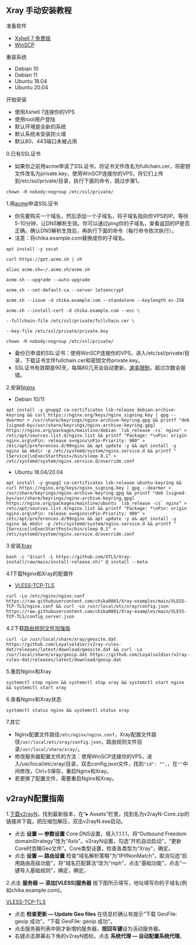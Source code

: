 ## Xray 手动安装教程

准备软件

- [Xshell 7 免费版](https://www.xshell.com/zh/free-for-home-school)
- [WinSCP](https://winscp.net/eng/docs/lang:chs)

重装系统

- Debian 10
- Debian 11
- Ubuntu 18.04
- Ubuntu 20.04

开始安装

- 使用Xshell 7连接你的VPS
- 使用root用户登陆
- 默认环境是全新的系统
- 默认系统未安装防火墙
- 默认80、443端口未被占用

0.已有SSL证书

- 如果你之前用acme申请了SSL证书，将证书文件改名为fullchain.cer，将密钥文件改名为private.key，使用WinSCP连接你的VPS，将它们上传到/etc/ssl/private/目录，执行下面的命令，跳过步骤1。

```
chown -R nobody:nogroup /etc/ssl/private/
```

1.用[acme](https://github.com/acmesh-official/acme.sh)申请SSL证书

- 你先要购买一个域名，然后添加一个子域名，将子域名指向你VPS的IP。等待5-10分钟，让DNS解析生效。你可以通过ping你的子域名，查看返回的IP是否正确。确认DNS解析生效后，再执行下面的命令（每行命令依次执行）。
- 注意：将chika.example.com替换成你的子域名。

```
apt install -y socat
```

```
curl https://get.acme.sh | sh
```

```
alias acme.sh=~/.acme.sh/acme.sh
```

```
acme.sh --upgrade --auto-upgrade
```

```
acme.sh --set-default-ca --server letsencrypt
```

```
acme.sh --issue -d chika.example.com --standalone --keylength ec-256
```

```
acme.sh --install-cert -d chika.example.com --ecc \
```

```
--fullchain-file /etc/ssl/private/fullchain.cer \
```

```
--key-file /etc/ssl/private/private.key
```

```
chown -R nobody:nogroup /etc/ssl/private/
```

- 备份已申请的SSL证书：使用WinSCP连接你的VPS，进入/etc/ssl/private/目录，下载证书文件fullchain.cer和密钥文件private.key。
- SSL证书有效期是90天，每隔60几天会自动更新。[速率限制](https://letsencrypt.org/zh-cn/docs/rate-limits/)，超过次数会报错。

2.安装[Nginx](http://nginx.org/en/linux_packages.html)

- Debian 10/11

```
apt install -y gnupg2 ca-certificates lsb-release debian-archive-keyring && curl https://nginx.org/keys/nginx_signing.key | gpg --dearmor > /usr/share/keyrings/nginx-archive-keyring.gpg && printf "deb [signed-by=/usr/share/keyrings/nginx-archive-keyring.gpg] https://nginx.org/packages/mainline/debian `lsb_release -cs` nginx" > /etc/apt/sources.list.d/nginx.list && printf "Package: *\nPin: origin nginx.org\nPin: release o=nginx\nPin-Priority: 900" > /etc/apt/preferences.d/99nginx && apt update -y && apt install -y nginx && mkdir -p /etc/systemd/system/nginx.service.d && printf "[Service]\nExecStartPost=/bin/sleep 0.1" > /etc/systemd/system/nginx.service.d/override.conf

```

- Ubuntu 18.04/20.04

```
apt install -y gnupg2 ca-certificates lsb-release ubuntu-keyring && curl https://nginx.org/keys/nginx_signing.key | gpg --dearmor > /usr/share/keyrings/nginx-archive-keyring.gpg && printf "deb [signed-by=/usr/share/keyrings/nginx-archive-keyring.gpg] https://nginx.org/packages/mainline/ubuntu `lsb_release -cs` nginx" > /etc/apt/sources.list.d/nginx.list && printf "Package: *\nPin: origin nginx.org\nPin: release o=nginx\nPin-Priority: 900" > /etc/apt/preferences.d/99nginx && apt update -y && apt install -y nginx && mkdir -p /etc/systemd/system/nginx.service.d && printf "[Service]\nExecStartPost=/bin/sleep 0.1" > /etc/systemd/system/nginx.service.d/override.conf
```

3.安装[Xray](https://github.com/XTLS/Xray-core/releases)

```
bash -c "$(curl -L https://github.com/XTLS/Xray-install/raw/main/install-release.sh)" @ install --beta
```

4.1下载Nginx和Xray的配置件

- [VLESS-TCP-TLS](https://github.com/chika0801/Xray-examples/tree/main/VLESS-TCP-TLS)

```
curl -Lo /etc/nginx/nginx.conf https://raw.githubusercontent.com/chika0801/Xray-examples/main/VLESS-TCP-TLS/nginx.conf && curl -Lo /usr/local/etc/xray/config.json https://raw.githubusercontent.com/chika0801/Xray-examples/main/VLESS-TCP-TLS/config_server.json
```

4.2下载[路由规则文件加强版](https://github.com/Loyalsoldier/v2ray-rules-dat)

```
curl -Lo /usr/local/share/xray/geosite.dat https://github.com/Loyalsoldier/v2ray-rules-dat/releases/latest/download/geosite.dat && curl -Lo /usr/local/share/xray/geoip.dat https://github.com/Loyalsoldier/v2ray-rules-dat/releases/latest/download/geoip.dat
```

5.重启Nginx和Xray

```
systemctl stop nginx && systemctl stop xray && systemctl start nginx && systemctl start xray
```

6.查看Nginx和Xray状态

```
systemctl status nginx && systemctl status xray
```

7.其它

- Nginx配置文件路径`/etc/nginx/nginx.conf`，Xray配置文件路径`/usr/local/etc/xray/config.json`，路由规则文件目录`/usr/local/share/xray/`。
- 修改服务器配置文件的方法：使用WinSCP连接你的VPS，进入/usr/local/etc/xray/目录，双击config.json文件，找到`"id": "",`，在`""`中间修改，Ctrl+S保存，重启Nginx和Xray。
- 若更换了配置文件，需要重启Nginx和Xray。



## v2rayN配置指南

1.[下载v2rayN](https://github.com/2dust/v2rayN/releases)，找到最新版本，在“▸ Assets”栏里，找到名为v2rayN-Core.zip的链接并下载。把压缩包解压，双击v2rayN.exe启动。

- 点击 **设置 — 参数设置** Core:DNS设置，填入1.1.1.1，将“Outbound Freedom domainStrategy”改为“AsIs”。v2rayN设置，勾选“开机自动启动”，“更新Core时忽略Geo文件”。Core类型设置，检查各类型为“Xray”，确定。
- 点击 **设置 — 路由设置** 检查“域名解析策略”为“IPIfNonMatch”，取消勾选“启用路由高级功能”，将“域名匹配算法”改为“mph”，点击“基础功能”，点击“一键导入基础规则”，确定，确定。

2.点击 **服务器 — 添加[VLESS]服务器** 按下图所示填写，地址填写你的子域名(例如chika.example.com)。

[VLESS-TCP-TLS](https://github.com/chika0801/Xray-examples/tree/main/VLESS-TCP-TLS#readme)

- 点击 **检查更新 — Update Geo files** 在信息栏确认有提示“下载 GeoFile: geoip 成功”，“下载 GeoFile: geoip 成功”。
- 点击服务器列表中刚才新增的服务器，**按回车键**设为活动服务器。
- 右键点击屏幕右下角的v2rayN图标，点击 **系统代理 — 自动配置系统代理**。
